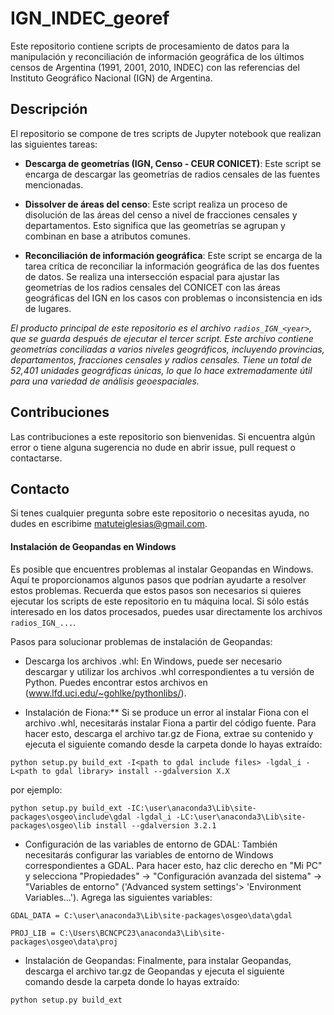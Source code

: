 # IGN_INDEC_georef

Este repositorio contiene scripts de procesamiento de datos para la manipulación y reconciliación de información geográfica de los últimos censos de Argentina (1991, 2001, 2010, INDEC) con las referencias del Instituto Geográfico Nacional (IGN) de Argentina.

## Descripción

El repositorio se compone de tres scripts de Jupyter notebook que realizan las siguientes tareas:

- **Descarga de geometrías (IGN, Censo - CEUR CONICET)**: Este script se encarga de descargar las geometrías de radios censales de las fuentes mencionadas.

- **Dissolver de áreas del censo**: Este script realiza un proceso de disolución de las áreas del censo a nivel de fracciones censales y departamentos. Esto significa que las geometrías se agrupan y combinan en base a atributos comunes.

- **Reconciliación de información geográfica**: Este script se encarga de la tarea crítica de reconciliar la información geográfica de las dos fuentes de datos. Se realiza una intersección espacial para ajustar las geometrías de los radios censales del CONICET con las áreas geográficas del IGN en los casos con problemas o inconsistencia en ids de lugares.

*El producto principal de este repositorio es el archivo `radios_IGN_<year>`, que se guarda después de ejecutar el tercer script. Este archivo contiene geometrías conciliadas a varios niveles geográficos, incluyendo provincias, departamentos, fracciones censales y radios censales. Tiene un total de 52,401 unidades geográficas únicas, lo que lo hace extremadamente útil para una variedad de análisis geoespaciales.*

## Contribuciones

Las contribuciones a este repositorio son bienvenidas. Si encuentra algún error o tiene alguna sugerencia no dude en abrir issue, pull request o contactarse.

## Contacto

Si tenes cualquier pregunta sobre este repositorio o necesitas ayuda, no dudes en escribime matuteiglesias@gmail.com.


#### Instalación de Geopandas en Windows

Es posible que encuentres problemas al instalar Geopandas en Windows. Aquí te proporcionamos algunos pasos que podrían ayudarte a resolver estos problemas. Recuerda que estos pasos son necesarios si quieres ejecutar los scripts de este repositorio en tu máquina local. Si sólo estás interesado en los datos procesados, puedes usar directamente los archivos `radios_IGN_...`.

Pasos para solucionar problemas de instalación de Geopandas:
- Descarga los archivos .whl: En Windows, puede ser necesario descargar y utilizar los archivos .whl correspondientes a tu versión de Python. Puedes encontrar estos archivos en 
(www.lfd.uci.edu/~gohlke/pythonlibs/).

- Instalación de Fiona:** Si se produce un error al instalar Fiona con el archivo .whl, necesitarás instalar Fiona a partir del código fuente. Para hacer esto, descarga el archivo tar.gz de Fiona, extrae su contenido y ejecuta el siguiente comando desde la carpeta donde lo hayas extraído:

`python setup.py build_ext -I<path to gdal include files> -lgdal_i -L<path to gdal library> install --gdalversion X.X`

por ejemplo:

`python setup.py build_ext -IC:\user\anaconda3\Lib\site-packages\osgeo\include\gdal -lgdal_i -LC:\user\anaconda3\Lib\site-packages\osgeo\lib install --gdalversion 3.2.1`

- Configuración de las variables de entorno de GDAL: También necesitarás configurar las variables de entorno de Windows correspondientes a GDAL. Para hacer esto, haz clic derecho en "Mi PC" y selecciona "Propiedades" -> "Configuración avanzada del sistema" -> "Variables de entorno" ('Advanced system settings'> 'Environment Variables...'). Agrega las siguientes variables:

`GDAL_DATA = C:\user\anaconda3\Lib\site-packages\osgeo\data\gdal`

`PROJ_LIB = C:\Users\BCNCPC23\anaconda3\Lib\site-packages\osgeo\data\proj`

- Instalación de Geopandas: Finalmente, para instalar Geopandas, descarga el archivo tar.gz de Geopandas y ejecuta el siguiente comando desde la carpeta donde lo hayas extraído:
  
`python setup.py build_ext`
